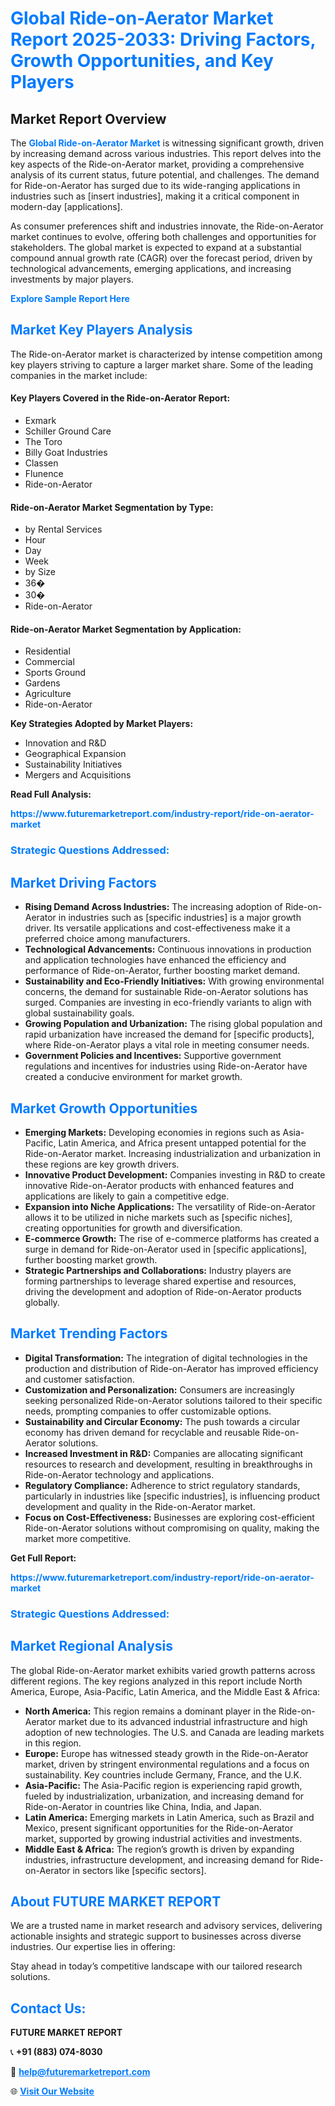 <h1 style="color: #007BFF;">Global Ride-on-Aerator Market Report 2025-2033: Driving Factors, Growth Opportunities, and Key Players</h1>

<section id="overview">
<h2>Market Report Overview</h2>
<p>The <a href="https://www.futuremarketreport.com/industry-report/ride-on-aerator-market" style="color: #007BFF; text-decoration: none;"><strong>Global Ride-on-Aerator Market</strong></a> is witnessing significant growth, driven by increasing demand across various industries. This report delves into the key aspects of the Ride-on-Aerator market, providing a comprehensive analysis of its current status, future potential, and challenges. The demand for Ride-on-Aerator has surged due to its wide-ranging applications in industries such as [insert industries], making it a critical component in modern-day [applications].</p>
<p>As consumer preferences shift and industries innovate, the Ride-on-Aerator market continues to evolve, offering both challenges and opportunities for stakeholders. The global market is expected to expand at a substantial compound annual growth rate (CAGR) over the forecast period, driven by technological advancements, emerging applications, and increasing investments by major players.</p>
</section>

<section id="overview">
<p><a href="https://www.futuremarketreport.com/request-sample/reportId=110479" style="color: #007BFF; text-decoration: none;"><strong>Explore Sample Report Here</strong></a></p>
</section>

<section id="key-players">
<h2 style="color: #007BFF;">Market Key Players Analysis</h2>
<p>The Ride-on-Aerator market is characterized by intense competition among key players striving to capture a larger market share. Some of the leading companies in the market include:</p>
<h4>Key Players Covered in the Ride-on-Aerator Report:</h4>
<ul><li>Exmark</li><li>Schiller Ground Care</li><li>The Toro</li><li>Billy Goat Industries</li><li>Classen</li><li>Flunence</li><li>Ride-on-Aerator</li></ul>
<h4>Ride-on-Aerator Market Segmentation by Type:</h4>
<ul><li>by Rental Services</li><li>Hour</li><li>Day</li><li>Week</li><li>by Size</li><li>36�</li><li>30�</li><li>Ride-on-Aerator</li></ul>

<h4>Ride-on-Aerator Market Segmentation by Application:</h4>
<ul><li>Residential</li><li>Commercial</li><li>Sports Ground</li><li>Gardens</li><li>Agriculture</li><li>Ride-on-Aerator</li></ul>
<p><strong>Key Strategies Adopted by Market Players:</strong></p>
<ul>
<li>Innovation and R&D</li>
<li>Geographical Expansion</li>
<li>Sustainability Initiatives</li>
<li>Mergers and Acquisitions</li>
</ul>
</section>

<section>
<p><strong>Read Full Analysis: </strong></p><a href="https://www.futuremarketreport.com/industry-report/ride-on-aerator-market" style="color: #007BFF; text-decoration: none;"><strong>https://www.futuremarketreport.com/industry-report/ride-on-aerator-market</strong></a>
<h3 style="color: #007BFF;">Strategic Questions Addressed:</h3>
</section>

<section id="driving-factors">
<h2 style="color: #007BFF;">Market Driving Factors</h2>
<ul>
<li><strong>Rising Demand Across Industries:</strong> The increasing adoption of Ride-on-Aerator in industries such as [specific industries] is a major growth driver. Its versatile applications and cost-effectiveness make it a preferred choice among manufacturers.</li>
<li><strong>Technological Advancements:</strong> Continuous innovations in production and application technologies have enhanced the efficiency and performance of Ride-on-Aerator, further boosting market demand.</li>
<li><strong>Sustainability and Eco-Friendly Initiatives:</strong> With growing environmental concerns, the demand for sustainable Ride-on-Aerator solutions has surged. Companies are investing in eco-friendly variants to align with global sustainability goals.</li>
<li><strong>Growing Population and Urbanization:</strong> The rising global population and rapid urbanization have increased the demand for [specific products], where Ride-on-Aerator plays a vital role in meeting consumer needs.</li>
<li><strong>Government Policies and Incentives:</strong> Supportive government regulations and incentives for industries using Ride-on-Aerator have created a conducive environment for market growth.</li>
</ul>
</section>

<section id="growth-opportunities">
<h2 style="color: #007BFF;">Market Growth Opportunities</h2>
<ul>
<li><strong>Emerging Markets:</strong> Developing economies in regions such as Asia-Pacific, Latin America, and Africa present untapped potential for the Ride-on-Aerator market. Increasing industrialization and urbanization in these regions are key growth drivers.</li>
<li><strong>Innovative Product Development:</strong> Companies investing in R&D to create innovative Ride-on-Aerator products with enhanced features and applications are likely to gain a competitive edge.</li>
<li><strong>Expansion into Niche Applications:</strong> The versatility of Ride-on-Aerator allows it to be utilized in niche markets such as [specific niches], creating opportunities for growth and diversification.</li>
<li><strong>E-commerce Growth:</strong> The rise of e-commerce platforms has created a surge in demand for Ride-on-Aerator used in [specific applications], further boosting market growth.</li>
<li><strong>Strategic Partnerships and Collaborations:</strong> Industry players are forming partnerships to leverage shared expertise and resources, driving the development and adoption of Ride-on-Aerator products globally.</li>
</ul>
</section>

<section id="trending-factors">
<h2 style="color: #007BFF;">Market Trending Factors</h2>
<ul>
<li><strong>Digital Transformation:</strong> The integration of digital technologies in the production and distribution of Ride-on-Aerator has improved efficiency and customer satisfaction.</li>
<li><strong>Customization and Personalization:</strong> Consumers are increasingly seeking personalized Ride-on-Aerator solutions tailored to their specific needs, prompting companies to offer customizable options.</li>
<li><strong>Sustainability and Circular Economy:</strong> The push towards a circular economy has driven demand for recyclable and reusable Ride-on-Aerator solutions.</li>
<li><strong>Increased Investment in R&D:</strong> Companies are allocating significant resources to research and development, resulting in breakthroughs in Ride-on-Aerator technology and applications.</li>
<li><strong>Regulatory Compliance:</strong> Adherence to strict regulatory standards, particularly in industries like [specific industries], is influencing product development and quality in the Ride-on-Aerator market.</li>
<li><strong>Focus on Cost-Effectiveness:</strong> Businesses are exploring cost-efficient Ride-on-Aerator solutions without compromising on quality, making the market more competitive.</li>
</ul>
</section>

<section>
<p><strong>Get Full Report: </strong></p><a href="https://www.futuremarketreport.com/industry-report/ride-on-aerator-market" style="color: #007BFF; text-decoration: none;"><strong>https://www.futuremarketreport.com/industry-report/ride-on-aerator-market</strong></a>
<h3 style="color: #007BFF;">Strategic Questions Addressed:</h3>
</section>


<section id="regional-analysis">
<h2 style="color: #007BFF;">Market Regional Analysis</h2>
<p>The global Ride-on-Aerator market exhibits varied growth patterns across different regions. The key regions analyzed in this report include North America, Europe, Asia-Pacific, Latin America, and the Middle East & Africa:</p>
<ul>
<li><strong>North America:</strong> This region remains a dominant player in the Ride-on-Aerator market due to its advanced industrial infrastructure and high adoption of new technologies. The U.S. and Canada are leading markets in this region.</li>
<li><strong>Europe:</strong> Europe has witnessed steady growth in the Ride-on-Aerator market, driven by stringent environmental regulations and a focus on sustainability. Key countries include Germany, France, and the U.K.</li>
<li><strong>Asia-Pacific:</strong> The Asia-Pacific region is experiencing rapid growth, fueled by industrialization, urbanization, and increasing demand for Ride-on-Aerator in countries like China, India, and Japan.</li>
<li><strong>Latin America:</strong> Emerging markets in Latin America, such as Brazil and Mexico, present significant opportunities for the Ride-on-Aerator market, supported by growing industrial activities and investments.</li>
<li><strong>Middle East & Africa:</strong> The region’s growth is driven by expanding industries, infrastructure development, and increasing demand for Ride-on-Aerator in sectors like [specific sectors].</li>
</ul>
</section>

<footer>
<h2 style="color: #007BFF;">About FUTURE MARKET REPORT</h2>
<p>We are a trusted name in market research and advisory services, delivering actionable insights and strategic support to businesses across diverse industries. Our expertise lies in offering:</p>

<p>Stay ahead in today’s competitive landscape with our tailored research solutions.</p>

<h2 style="color: #007BFF;">Contact Us:</h2>
<p><strong>FUTURE MARKET REPORT</strong></p>
<p>📞 <strong>+91 (883) 074-8030</strong></p>
<p>📧 <strong><a href="mailto:help@futuremarketreport.com" style="color: #007BFF;">help@futuremarketreport.com</a></strong></p>
<p>🌐 <strong><a href="https://www.futuremarketreport.com/" style="color: #007BFF;">Visit Our Website</a></strong></p>
</footer>